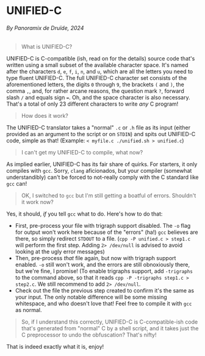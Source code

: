 # UNIFIED-C

###### By Panoramix de Druïde, 2024

> What is UNIFIED-C?

UNIFIED-C is C-compatible (ish, read on for the details) source code that's written using a small subset of the available character space. It's named after the characters `d`, `e`, `f`, `i`, `n`, and `u`, which are all the letters you need to type fluent UNIFIED-C.
The full UNIFIED-C character set consists of the aforementioned letters, the digits `0` through `9`, the brackets `(` and `)`, the comma `,`, and, for rather arcane reasons, the question mark `?`, forward slash `/` and equals sign `=`. Oh, and the space character is also necessary. That's a total of only 23 different characters to write *any* C program!

> How does it work?

The UNIFIED-C translator takes a "normal" `.c` or `.h` file as its input (either provided as an argument to the script or on `STDIN`) and spits out UNIFIED-C code, simple as that! (Example: `< myfile.c ./unified.sh > unified.c`)

> I can't get my UNIFIED-C to compile, what now?

As implied earlier, UNIFIED-C has its fair share of quirks. For starters, it only compiles with `gcc`. Sorry, `clang` aficionados, but your compiler (somewhat understandibly) can't be forced to not-really comply with the C standard like `gcc` can!

> OK, I switched to `gcc` but I'm still getting a boatful of errors. Shouldn't it work now?

Yes, it should, *if* you tell `gcc` what to do. Here's how to do that:

- First, pre-process your file with trigraph support disabled. The `-o` flag for output won't work here because of the "errors" (ha!) `gcc` believes are there, so simply redirect `STDOUT` to a file. (`cpp -P unified.c > step1.c` will perform the first step. Adding `2> /dev/null` is advised to avoid looking at the ugly error messages)
- Then, pre-process *that* file again, but now with trigraph support enabled. `-o` still won't work, and the errors are still obnoxiously there, but we're fine, I promise! (To enable trigraphs support, add `-trigraphs` to the command above, so that it reads `cpp -P -trigraphs step1.c > step2.c`. We still recommend to add `2> /dev/null`.
- Check out the file the previous step created to confirm it's the same as your input. The only notable difference will be some missing whitespace, and who doesn't love that! Feel free to compile it with `gcc` as normal.

> So, if I understand this correctly, UNIFIED-C is C-compatible-ish code that's generated from "normal" C by a shell script, and it takes just the C preprocessor to undo the obfuscation? That's nifty!

That is indeed exactly what it is, enjoy!
